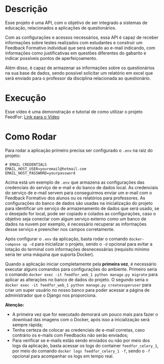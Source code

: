 # Descrição

Esse projeto é uma API, com o objetivo de ser integrado a sistemas de educação, relacionados a aplicações de questionários.

Com as configurações e acessos necessários, essa API é capaz de receber informações sobre testes realizados com estudantes e construir um Feedback Formativo individual que será enviado ao e-mail indicando, com informações como justificativas em questões diferentes do gabarito e indicar possíveis pontos de aperfeiçoamento.

Além disso, é capaz de armazenar as informações sobre os questionários na sua base de dados, sendo possível solicitar um relatório em excel que será enviado para o professor da disciplina relacionada ao questionário.

# Execução

Esse vídeo é uma demonstração e tutorial de como utilizar o projeto FeedFor: [Link para o Vídeo](https://youtu.be/KL6FrNapAPk)

# Como Rodar

Para rodar a aplicação primeiro precisa ser configurado o `.env` na raiz do projeto:

```
# EMAIL CREDENTIALS
EMAIL_HOST_USER=youremail@hotmail.com
EMAIL_HOST_PASSWORD=yourpassword
```

Acima está um exemplo de `.env` que armazena as configurações das credenciais do serviço de e-mail e do banco de dados local. As credenciais do serviço de e-mail servem para conseguirmos enviar um e-mail com o Feedback Formativo dos alunos ou os relatórios para professores. As configurações do banco de dados são usadas na inicialização do projeto para identificar um serviço de armazenamento de dados que será usado, se o desejado for local, pode ser copiado e colados as configurações, caso o objetivo seja conectar com algum serviço externo como um banco de dados na nuvem por exemplo, é necessário recuperar as informações desse serviço e preencher nos campos corretamente.

Após configurar o `.env` da aplicação, basta rodar o comando `docker-compose up -d` para inicializar o projeto, sendo o `-d` opcional para evitar a lotação do terminal com informações desnecessárias (requisito mínimo seria ter uma máquina que suporta Docker).

Quando a aplicação iniciar completamente pela **primeira vez**, é necessário executar alguns comandos para configurações do ambiente. Primeiro seria o comando `docker exec -it feedfor_web_1 python manage.py migrate` para aplicar as alterações no banco de dados do projeto. O segundo seria o `docker exec -it feedfor_web_1 python manage.py createsuperuser` para criar um super usuário no nosso banco para poder acessar a página de administrador que o Django nos proporciona.

**Atenção:** 
- A primeira vez que for executado demorará um pouco mais para fazer o download das imagens com o Docker, após isso a inicialização será sempre rápida;
- Tenha certeza de colocar as credenciais de e-mail corretas, caso contrário os e-mails com Feedbacks não serão enviados;
- Para verificar se e-mails estão sendo enviados ou não por meio dos logs da aplicação, basta acessar os logs do container `feedfor_celery_1`, por meio do comando `docker logs feedfor_celery_1 -f`, sendo o `-f` opcional para acompanhar os logs em tempo real.

